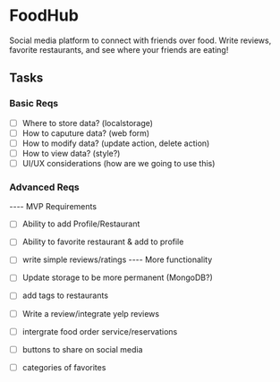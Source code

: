 # FoodHub
Social media platform to connect with friends over food. Write reviews, favorite restaurants, and see where your friends are eating!


## Tasks

### Basic Reqs
- [ ] Where to store data? (localstorage)
- [ ] How to caputure data? (web form)
- [ ] How to modify data? (update action, delete action)
- [ ] How to view data? (style?)
- [ ] UI/UX considerations (how are we going to use this)

### Advanced Reqs
---- MVP Requirements
- [ ] Ability to add Profile/Restaurant
- [ ] Ability to favorite restaurant & add to profile
- [ ] write simple reviews/ratings
---- More functionality
- [ ] Update storage to be more permanent (MongoDB?)
- [ ] add tags to restaurants
- [ ] Write a review/integrate yelp reviews
- [ ] intergrate food order service/reservations
- [ ] buttons to share on social media
- [ ] categories of favorites

